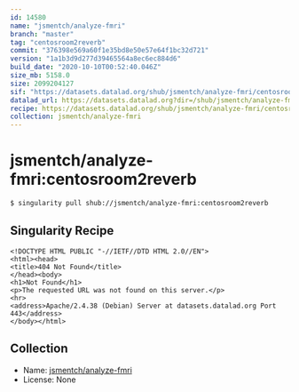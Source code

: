 ```yaml
---
id: 14580
name: "jsmentch/analyze-fmri"
branch: "master"
tag: "centosroom2reverb"
commit: "376398e569a60f1e35bd8e50e57e64f1bc32d721"
version: "1a1b3d9d277d39465564a8ec6ec884d6"
build_date: "2020-10-10T00:52:40.046Z"
size_mb: 5158.0
size: 2099204127
sif: "https://datasets.datalad.org/shub/jsmentch/analyze-fmri/centosroom2reverb/2020-10-10-376398e5-1a1b3d9d/1a1b3d9d277d39465564a8ec6ec884d6.sif"
datalad_url: https://datasets.datalad.org?dir=/shub/jsmentch/analyze-fmri/centosroom2reverb/2020-10-10-376398e5-1a1b3d9d/
recipe: https://datasets.datalad.org/shub/jsmentch/analyze-fmri/centosroom2reverb/2020-10-10-376398e5-1a1b3d9d/Singularity
collection: jsmentch/analyze-fmri
---
```


# jsmentch/analyze-fmri:centosroom2reverb

```bash
$ singularity pull shub://jsmentch/analyze-fmri:centosroom2reverb
```

## Singularity Recipe

```singularity
<!DOCTYPE HTML PUBLIC "-//IETF//DTD HTML 2.0//EN">
<html><head>
<title>404 Not Found</title>
</head><body>
<h1>Not Found</h1>
<p>The requested URL was not found on this server.</p>
<hr>
<address>Apache/2.4.38 (Debian) Server at datasets.datalad.org Port 443</address>
</body></html>
```

## Collection

 - Name: [jsmentch/analyze-fmri](https://github.com/jsmentch/analyze-fmri)
 - License: None

